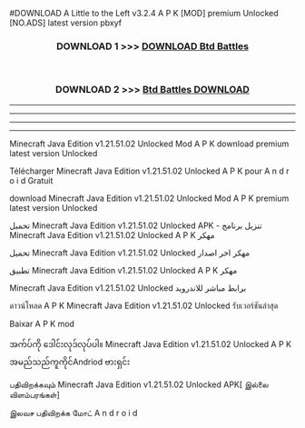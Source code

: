 #DOWNLOAD A Little to the Left v3.2.4 A P K [MOD] premium Unlocked [NO.ADS] latest version pbxyf 



<div align="center">

<h3>DOWNLOAD 1 >>> <a href="https://getmod1.web.app/?judule=Btd Battles">DOWNLOAD Btd Battles</a></h3><br>

<h3>DOWNLOAD 2 >>> <a href="https://getmod1.web.app/?judule=Btd Battles">Btd Battles DOWNLOAD </a></h3>

</div>


----------------------------------------------------------

----------------------------------------------------------

----------------------------------------------------------

----------------------------------------------------------


Minecraft Java Edition v1.21.51.02 Unlocked  Mod A P K download premium latest version Unlocked

Télécharger  Minecraft Java Edition v1.21.51.02 Unlocked  A P K pour A n d r o i d Gratuit

download Minecraft Java Edition v1.21.51.02 Unlocked  Mod A P K premium latest version Unlocked

تحميل Minecraft Java Edition v1.21.51.02 Unlocked  APK - تنزيل برنامج Minecraft Java Edition v1.21.51.02 Unlocked  A P K مهكر

تحميل Minecraft Java Edition v1.21.51.02 Unlocked  مهكر اخر اصدار

تطبيق Minecraft Java Edition v1.21.51.02 Unlocked  A P K مهكر

Minecraft Java Edition v1.21.51.02 Unlocked  برابط مباشر للاندرويد

ดาวน์โหลด A P K Minecraft Java Edition v1.21.51.02 Unlocked  รับเวอร์ชันล่าสุด

Baixar A P K mod

အက်ပ်ကို ဒေါင်းလုဒ်လုပ်ပါ။ Minecraft Java Edition v1.21.51.02 Unlocked  A P K အမည်သည်ကူကိုင်Andriod ဗားရှင်း

பதிவிறக்கவும் Minecraft Java Edition v1.21.51.02 Unlocked  APK[ இல்லை விளம்பரங்கள்] 
 
இலவச பதிவிறக்க மோட் A n d r o i d



